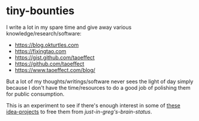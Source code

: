 # tiny-bounties

I write a lot in my spare time and give away various knowledge/research/software:

- https://blog.okturtles.com
- https://fixingtao.com
- https://gist.github.com/taoeffect
- https://github.com/taoeffect
- https://www.taoeffect.com/blog/

But a lot of my thoughts/writings/software never sees the light of day simply because I don't have the time/resources to do a good job of polishing them for public consumption.

This is an experiment to see if there's enough interest in some of [these idea-projects](https://github.com/taoeffect/tiny-bounties/issues) to free them from *just-in-greg's-brain-status*.
